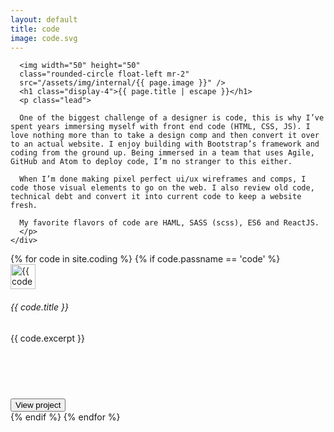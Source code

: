 ```yaml
---
layout: default
title: code
image: code.svg
---
```

<div class="d-flex">

  <div class="jumbotron mx-auto mb-0 py-3 px-5" style="max-width: 1200px">
    <div class="col-lg-10 mx-auto">

      <img width="50" height="50"
      class="rounded-circle float-left mr-2"
      src="/assets/img/internal/{{ page.image }}" />
      <h1 class="display-4">{{ page.title | escape }}</h1>
      <p class="lead">

      One of the biggest challenge of a designer is code, this is why I’ve spent years immersing myself with front end code (HTML, CSS, JS). I love nothing more than to take a design comp and then convert it over to an actual website. I enjoy building with Bootstrap’s framework and coding from the ground up. Being immersed in a team that uses Agile, GitHub and Atom to deploy code, I’m no stranger to this either.

      When I’m done making pixel perfect ui/ux wireframes and comps, I code those visual elements to go on the web. I also review old code, technical debt and convert it into current code to keep a website fresh.

      My favorite flavors of code are HAML, SASS (scss), ES6 and ReactJS.
      </p>
    </div>
  </div>
</div>
<div>
  <div class="d-flex justify-content-center">
    <div class="container-fluid">
      <div class="col-lg-10 mx-auto row d-flex justify-content-center mt-3" style="max-width: 1400px">
        {% for code in site.coding %}
          {% if code.passname == 'code' %}
        <div class="card col-sm-12 col-lg-3 m-2">
          <div class="card-body d-flex flex-column">
            <div class="media">
              <div class="d-flex mr-3">
                <a href="{{ code.url }}">
                  <img width="40" height="40"
                  class="rounded-circle"
                  src="/assets/img/{{ code.image }} " alt="{{ code.title }}" />
                </a>
              </div>
              <div class="media-body">
                <h6 class="mb-1">{{ code.title }}</h6>
              </div>
            </div>
            <div class="d-flex flex-column" style="height: 105px;">
             <div class="p-2">
               <p class="text-muted">{{ code.excerpt }}</p>
             </div>
            </div>
            <div class=" flex-column align-items-end">
              <button type="button" class="btn btn-secondary btn-sm btn-block" onclick="location.href = '{{ code.url }}';">View project</button>
            </div>
          </div>
        </div>
        {% endif %}
        {% endfor %}
      </div>
    </div>
  </div>
</div>
